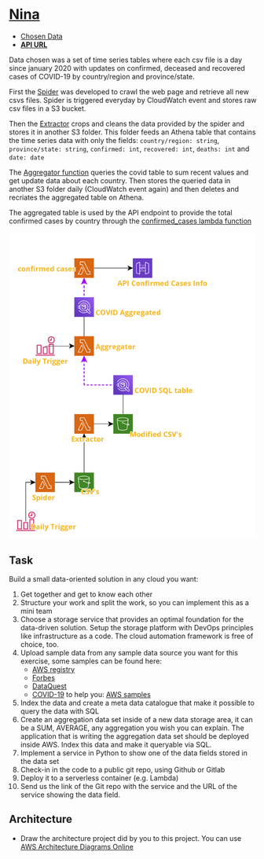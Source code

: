 # [Nina](https://portal.ninamob.com/)

- [Chosen Data](https://github.com/CSSEGISandData/COVID-19/tree/master/csse_covid_19_data/csse_covid_19_daily_reports)
- **[API URL](https://45xzvibz04.execute-api.us-east-1.amazonaws.com/default/confirmed_cases)**

Data chosen was a set of time series tables where each csv file is a day since january 2020 with updates on confirmed, deceased and recovered cases of COVID-19 by country/region and province/state.

First the [Spider](/spider) was developed to crawl the web page and retrieve all new csvs files. Spider is triggered everyday by CloudWatch event and stores raw csv files in a S3 bucket.

Then the [Extractor](/extractor) crops and cleans the data provided by the spider and stores it in another S3 folder. This folder feeds an Athena table that contains the time series data with only the fields: `country/region: string`, `province/state: string`, `confirmed: int`, `recovered: int`, `deaths: int` and `date: date`

The [Aggregator function](/aggregator) queries the covid table to sum recent values and get update data about each country. Then stores the queried data in another S3 folder daily (CloudWatch event again) and then deletes and recriates the aggregated table on Athena.

The aggregated table is used by the API endpoint to provide the total confirmed cases by country through the [confirmed_cases lambda function](/confirmed)

![diagram](/misc/Nina.png)

## Task

Build a small data-oriented solution in any cloud you want:

1. Get together and get to know each other
2. Structure your work and split the work, so you can implement this as a mini team
3. Choose a storage service that provides an optimal foundation for the data-driven
   solution. Setup the storage platform with DevOps principles like infrastructure as a
   code. The cloud automation framework is free of choice, too.
4. Upload sample data from any sample data source you want for this exercise, some samples can be found here:
   - [AWS registry](https://registry.opendata.aws/)
   - [Forbes](https://www.forbes.com/sites/bernardmarr/2016/02/12/big-data-35-brilliant-and-free-data-sources-for-2016/#28777d49b54d)
   - [DataQuest](https://www.dataquest.io/blog/free-datasets-for-projects/)
   - [COVID-19](https://github.com/CSSEGISandData/COVID-19/tree/master/csse_covid_19_data/csse_covid_19_daily_reports)
     to help you:
     [AWS samples](https://github.com/aws-samples/aws-research-workshops/blob/master/notebooks/escience_series/using_s3_and_analytics.ipynb)
5. Index the data and create a meta data catalogue that make it possible to query the data
   with SQL
6. Create an aggregation data set inside of a new data storage area, it can be a SUM,
   AVERAGE, any aggregation you wish you can explain. The application that is writing
   the aggregation data set should be deployed inside AWS. Index this data and make it
   queryable via SQL.
7. Implement a service in Python to show one of the data fields stored in the data set
8. Check-in in the code to a public git repo, using Github or Gitlab
9. Deploy it to a serverless container (e.g. Lambda)
10. Send us the link of the Git repo with the service and the URL of the service showing the
    data field.

## Architecture

- Draw the architecture project did by you to this project. You can use [AWS Architecture Diagrams Online](https://aws.amazon.com/architecture/icons/)
